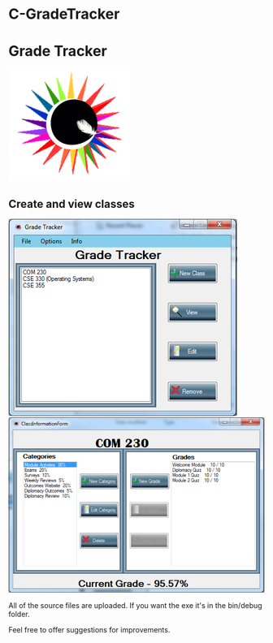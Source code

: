 # C-GradeTracker
# Grade Tracker

[![GradeTrackerIcon](https://github.com/RyanGilio/C-GradeTracker/blob/master/gradeTrackerLogo2.png)](#Logo)

## Create and view classes

[![MainMenu](https://github.com/RyanGilio/C-GradeTracker/blob/master/mainMenu.PNG)](#Menu)
[![MainMenu](https://github.com/RyanGilio/C-GradeTracker/blob/master/classMenu.PNG)](#Menu)


All of the source files are uploaded.
If you want the exe it's in the bin/debug folder.

Feel free to offer suggestions for improvements.
